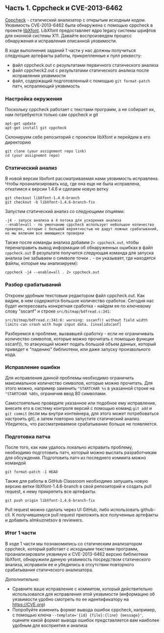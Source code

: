 ## Часть 1. Cppcheck и CVE-2013-6462
[Cppcheck](https://cppcheck.sourceforge.io/) - статический анализатор с открытым исходным кодом.
Уязвимость CVE-2013-6462 была обнаружена с помощью cppcheck в проекте [libXfont](https://gitlab.freedesktop.org/xorg/lib/libxfont). LibXfont предоставляет ядро legacy системы шрифтов для оконной системы X11.
Давайте воспроизведем процесс обнаружения и исправления описанной уязвимости.

В ходе выполнения заданий 1 части у нас должны получиться следующие артефакты работы, прикрепленные к пулл реквесту:
- файл cppcheck.out с результатами первичного статического анализа
- файл cppcheck2.out с результатами статического анализа после исправления уязвимости
- файл, содержащий подготовленный с помощью `git format-patch` патч, испраляющий уязвимость

### Настройка окружения
Поскольку cppcheck работает с текстами программ, а не собирает их, нам потребуются только сам cppcheck и git
```shell
apt-get update
apt-get install git cppcheck
```
Склонируем себе репозиторий с проектом libXfont и перейдем в его директорию
```shell
git clone (your assignment repo link)
cd (your assignemnt repo)
```

### Статический анализ
В новой версии libxfont рассматриваемая нами уязвимость исправлена. Чтобы проанализировать код, где она еще не была исправлена, откатимся к версии 1.4.6 и сделаем новую ветку
```shell
git checkout libXfont-1.4.6-branch
git checkout -b libXfont-1.4.6-branch-fix
```
Запустим статический анализ со следующими опциями:
```shell
-j4 - запуск анализа в 4 потока для ускорения анализа
--enable=all - по умолчанию cppcheck использует небольшое количество проверок, которые с большой вероятностью не дадут ложных срабатываний, но мы включим все имеющиеся проверки
```
Также после команды анализа добавим `2> cppcheck.out`, чтобы перенаправить вывод информации об обнаруженных ошибках в файл `cppcheck.out`
В результате получится следующая команда для запуска анализа (не забываем о символе точки `.` - он указывает, где находятся файлы, которые мы анализируем):
```shell
cppcheck -j4 --enable=all . 2> cppcheck.out
```

### Разбор срабатываний
Откроем удобным текстовым редактором файл cppcheck.out. Как видим, в нем содержится большое количество сработок. Сегодня нас будет интересовать конкретная сработка - найдем ее по ключевому слову "sscanf" и строке `src/bitmap/bdfread.c:341`:
```
src/bitmap/bdfread.c:341:6: warning: sscanf() without field width limits can crash with huge input data. [invalidscanf]
```
Разберемся в проблеме, вызвавшей сработку - если не ограничивать количество символов, которые можно прочитать с помощью функции sscanf(), то атакующий может подать большой объем данных, который приведет к "падению" библиотеки, или даже запуску произвольного кода.

### Исправление ошибки
Для исправления данной проблемы необходимо ограничить максимальное количество символов, которые можно прочитать. Для этого можно, например заменить `"STARTCHAR %s` в указанной строке на `"STARTCHAR %80s`, ограничив ввод 80 символами.

Самостоятельно проведите указанное или подобное ему исправление, внесите его в систему контроля версий с помощью команд `git add` и `git commit` (если мы внутри контейнера, для этого может потребоваться настроить git), а затем повторно запустите статический анализ. Убедитесь, что рассматриваемое срабатывание больше не появляется.

### Подготовка патча
После того, как нам удалось локально исправить проблему, необходимо подготовить патч, который можно выслать разработчикам для обсуждения. Подготовить патч из последнего коммита можно командой
```
git format-patch -1 HEAD
```

Также для работы в GitHub Classroom необходимо запушить новую версию ветки libXfont-1.4.6-branch в свой репозиторий и создать pull request, к нему прикрепить все артефакты.
```
git push origin libXfont-1.4.6-branch-fix
```
Pull request можно сделать через UI GitHub, либо использовать github-cli.
К получившемуся pull request приложить все полученные артефакты и добавить almkuznetsov в reviewers.

### Итог 1 части
В ходе 1 части мы познакомились со статическим анализатором cppcheck, который работает с исходными текстами программ, проанализировали уязвимую к CVE-2013-6462 версию библиотеки libXfont, обнаружили данную уязвимость посредством статического анализа, исправили ее и убедились в отсутствии повторного срабатывания статического анализатора.

Дополнительно:
- Сравните ваше исправление с коммитом, который действительно использовался для исправления этой уязвимости (информацию об уязвимости удобно смотреть по ее идентификатору на https://CVE.org)
- Попробуйте изменить формат вывода ошибок cppcheck, например, с помощью ключа `--template='{id} {file}:{line} {message}'`, оцените какой формат вывода ошибок представляется вам наиболее удобным для восприятия и анализа
